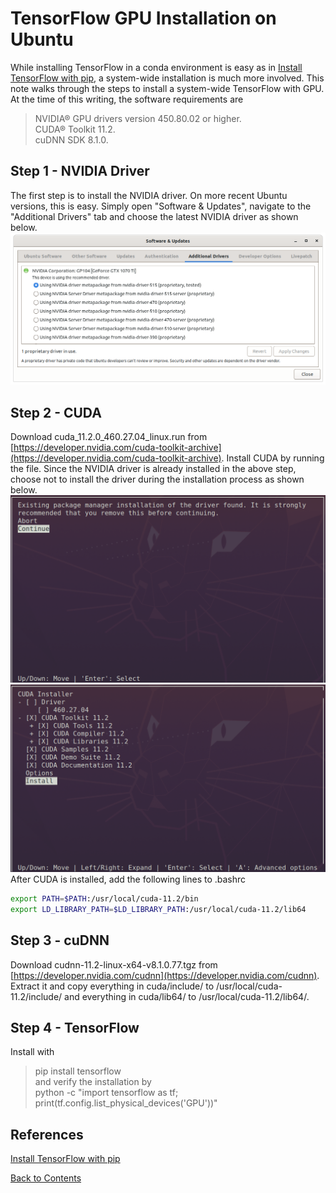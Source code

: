 # TensorFlow GPU Installation on Ubuntu

While installing TensorFlow in a conda environment is easy as in [Install TensorFlow with pip](https://www.tensorflow.org/install/pip), a system-wide installation is much more involved.
This note walks through the steps to install a system-wide TensorFlow with GPU.\
At the time of this writing, the software requirements are
> NVIDIA® GPU drivers version 450.80.02 or higher.\
> CUDA® Toolkit 11.2.\
> cuDNN SDK 8.1.0.

## Step 1 - NVIDIA Driver
The first step is to install the NVIDIA driver. On more recent Ubuntu versions, this is easy. Simply open "Software & Updates", navigate to the "Additional Drivers" tab and choose the latest NVIDIA driver as shown below.
![Image](../data/nvidia-driver.png)

## Step 2 - CUDA
Download cuda_11.2.0_460.27.04_linux.run from [https://developer.nvidia.com/cuda-toolkit-archive](https://developer.nvidia.com/cuda-toolkit-archive). Install CUDA by running the file. Since the NVIDIA driver is already installed in the above step, choose not to install the driver during the installation process as shown below.
![Image](../data/tf-cuda-1.png)
![Image](../data/tf-cuda-2.png)
After CUDA is installed, add the following lines to .bashrc
```bash
export PATH=$PATH:/usr/local/cuda-11.2/bin
export LD_LIBRARY_PATH=$LD_LIBRARY_PATH:/usr/local/cuda-11.2/lib64
```

## Step 3 - cuDNN
Download cudnn-11.2-linux-x64-v8.1.0.77.tgz from [https://developer.nvidia.com/cudnn](https://developer.nvidia.com/cudnn). Extract it and copy everything in cuda/include/ to /usr/local/cuda-11.2/include/ and everything in cuda/lib64/ to /usr/local/cuda-11.2/lib64/.

## Step 4 - TensorFlow
Install with
> pip install tensorflow\
and verify the installation by\
> python -c "import tensorflow as tf; print(tf.config.list_physical_devices('GPU'))"

## References
[Install TensorFlow with pip](https://www.tensorflow.org/install/pip)

[Back to Contents](../README.md)
